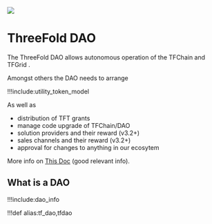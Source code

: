 ![](img/dao_whatis_.jpg)

# ThreeFold DAO

The ThreeFold DAO allows autonomous operation of the TFChain and TFGrid .

Amongst others the DAO needs to arrange

!!!include:utility_token_model

As well as

- distribution of TFT grants
- manage code upgrade of TFChain/DAO
- solution providers and their reward (v3.2+)
- sales channels and their reward (v3.2+)
- approval for changes to anything in our ecosytem


More info on [This Doc](dao_executors_validators) (good relevant info).

## What is a DAO 

!!!include:dao_info


!!!def alias:tf_dao,tfdao


